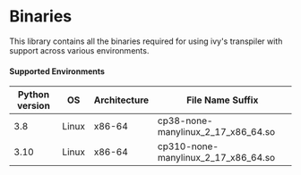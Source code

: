 # Binaries

This library contains all the binaries required for using ivy's transpiler with support across various environments.


#### Supported Environments


| Python version | OS    | Architecture | File Name Suffix                    |
| -------------- | ----- | ------------ | ----------------------------------- |
| 3.8            | Linux | x86-64       | cp38-none-manylinux_2_17_x86_64.so  |
| 3.10           | Linux | x86-64       | cp310-none-manylinux_2_17_x86_64.so |
